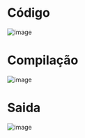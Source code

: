 # Código 
![image](https://user-images.githubusercontent.com/44413008/138273303-886f719c-1ecb-433d-a531-c3663d7fd28c.png)

# Compilação
![image](https://user-images.githubusercontent.com/44413008/138273488-d16d8ad5-7b20-4d9a-9e2e-7e92ba742d28.png)

# Saida
![image](https://user-images.githubusercontent.com/44413008/138273190-d76e5935-93d3-4e5d-a1d8-2e526eef3f3a.png)
